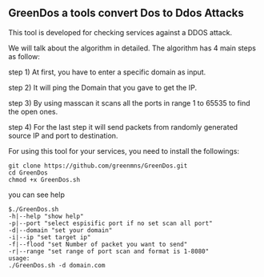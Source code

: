 ## GreenDos a tools convert Dos to Ddos Attacks
This tool is developed for checking services against a DDOS attack.
 
We will talk about the algorithm in detailed. The algorithm has 4 main steps as follow:

step 1) At first, you have to enter a specific domain as input. 
 
step 2) It will ping the Domain that you gave to get the IP.

step 3) By using masscan it scans all the ports in range 1 to 65535 to find the open ones.

step 4) For the last step it will send packets from randomly generated source IP and port to  destination.

For using this tool for your services, you need to install the followings:

```
git clone https://github.com/greenmns/GreenDos.git
cd GreenDos
chmod +x GreenDos.sh
```
you can see help

```
$./GreenDos.sh
-h|--help "show help"
-p|--port "select espisific port if no set scan all port"
-d|--domain "set your domain"
-i|--ip "set target ip"
-f|--flood "set Number of packet you want to send"
-r|--range "set range of port scan and format is 1-8080"
usage:
./GreenDos.sh -d domain.com
```





